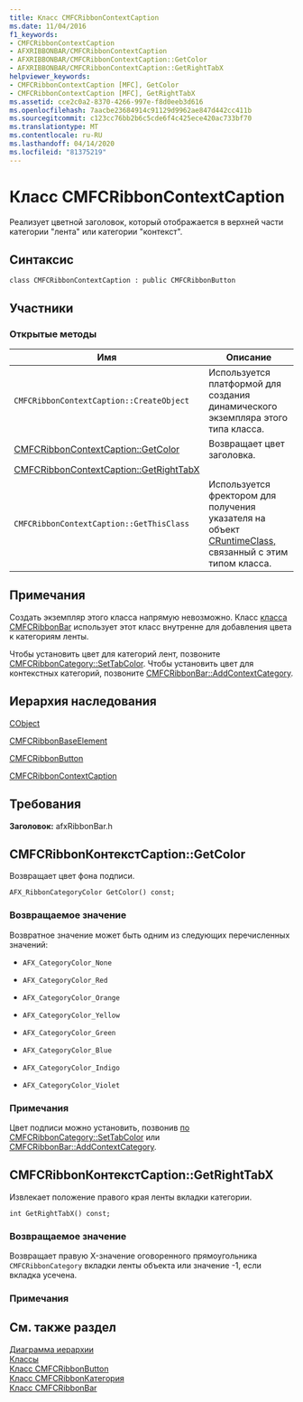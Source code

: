 ```yaml
---
title: Класс CMFCRibbonContextCaption
ms.date: 11/04/2016
f1_keywords:
- CMFCRibbonContextCaption
- AFXRIBBONBAR/CMFCRibbonContextCaption
- AFXRIBBONBAR/CMFCRibbonContextCaption::GetColor
- AFXRIBBONBAR/CMFCRibbonContextCaption::GetRightTabX
helpviewer_keywords:
- CMFCRibbonContextCaption [MFC], GetColor
- CMFCRibbonContextCaption [MFC], GetRightTabX
ms.assetid: cce2c0a2-8370-4266-997e-f8d0eeb3d616
ms.openlocfilehash: 7aacbe23684914c91129d9962ae847d442cc411b
ms.sourcegitcommit: c123cc76bb2b6c5cde6f4c425ece420ac733bf70
ms.translationtype: MT
ms.contentlocale: ru-RU
ms.lasthandoff: 04/14/2020
ms.locfileid: "81375219"
---
```

# <a name="cmfcribboncontextcaption-class"></a>Класс CMFCRibbonContextCaption

Реализует цветной заголовок, который отображается в верхней части категории "лента" или категории "контекст".

## <a name="syntax"></a>Синтаксис

```
class CMFCRibbonContextCaption : public CMFCRibbonButton
```

## <a name="members"></a>Участники

### <a name="public-methods"></a>Открытые методы

|Имя|Описание|
|----------|-----------------|
|`CMFCRibbonContextCaption::CreateObject`|Используется платформой для создания динамического экземпляра этого типа класса.|
|[CMFCRibbonContextCaption::GetColor](#getcolor)|Возвращает цвет заголовка.|
|[CMFCRibbonContextCaption::GetRightTabX](#getrighttabx)||
|`CMFCRibbonContextCaption::GetThisClass`|Используется фректором для получения указателя на объект [CRuntimeClass,](../../mfc/reference/cruntimeclass-structure.md) связанный с этим типом класса.|

## <a name="remarks"></a>Примечания

Создать экземпляр этого класса напрямую невозможно. Класс [класса CMFCRibbonBar](../../mfc/reference/cmfcribbonbar-class.md) использует этот класс внутренне для добавления цвета к категориям ленты.

Чтобы установить цвет для категорий лент, позвоните [CMFCRibbonCategory::SetTabColor](../../mfc/reference/cmfcribboncategory-class.md#settabcolor). Чтобы установить цвет для контекстных категорий, позвоните [CMFCRibbonBar::AddContextCategory](../../mfc/reference/cmfcribbonbar-class.md#addcontextcategory).

## <a name="inheritance-hierarchy"></a>Иерархия наследования

[CObject](../../mfc/reference/cobject-class.md)

[CMFCRibbonBaseElement](../../mfc/reference/cmfcribbonbaseelement-class.md)

[CMFCRibbonButton](../../mfc/reference/cmfcribbonbutton-class.md)

[CMFCRibbonContextCaption](../../mfc/reference/cmfcribboncontextcaption-class.md)

## <a name="requirements"></a>Требования

**Заголовок:** afxRibbonBar.h

## <a name="cmfcribboncontextcaptiongetcolor"></a><a name="getcolor"></a>CMFCRibbonКонтекстCaption::GetColor

Возвращает цвет фона подписи.

```
AFX_RibbonCategoryColor GetColor() const;
```

### <a name="return-value"></a>Возвращаемое значение

Возвратное значение может быть одним из следующих перечисленных значений:

- `AFX_CategoryColor_None`

- `AFX_CategoryColor_Red`

- `AFX_CategoryColor_Orange`

- `AFX_CategoryColor_Yellow`

- `AFX_CategoryColor_Green`

- `AFX_CategoryColor_Blue`

- `AFX_CategoryColor_Indigo`

- `AFX_CategoryColor_Violet`

### <a name="remarks"></a>Примечания

Цвет подписи можно установить, позвонив [по CMFCRibbonCategory::SetTabColor](../../mfc/reference/cmfcribboncategory-class.md#settabcolor) или [CMFCRibbonBar::AddContextCategory](../../mfc/reference/cmfcribbonbar-class.md#addcontextcategory).

## <a name="cmfcribboncontextcaptiongetrighttabx"></a><a name="getrighttabx"></a>CMFCRibbonКонтекстCaption::GetRightTabX

Извлекает положение правого края ленты вкладки категории.

```
int GetRightTabX() const;
```

### <a name="return-value"></a>Возвращаемое значение

Возвращает правую X-значение оговоренного прямоугольника `CMFCRibbonCategory` вкладки ленты объекта или значение -1, если вкладка усечена.

### <a name="remarks"></a>Примечания

## <a name="see-also"></a>См. также раздел

[Диаграмма иерархии](../../mfc/hierarchy-chart.md)<br/>
[Классы](../../mfc/reference/mfc-classes.md)<br/>
[Класс CMFCRibbonButton](../../mfc/reference/cmfcribbonbutton-class.md)<br/>
[Класс CMFCRibbonКатегория](../../mfc/reference/cmfcribboncategory-class.md)<br/>
[Класс CMFCRibbonBar](../../mfc/reference/cmfcribbonbar-class.md)
